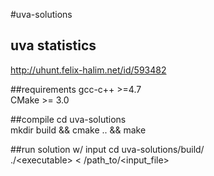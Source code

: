 #uva-solutions

## uva statistics
http://uhunt.felix-halim.net/id/593482 <br>

##requirements
gcc-c++ >=4.7 <br>
CMake >= 3.0 <br>

##compile
cd uva-solutions <br>
mkdir build && cmake .. && make <br>

##run solution w/ input
cd uva-solutions/build/ <br> 
./\<executable> < /path_to/\<input_file> <br>

